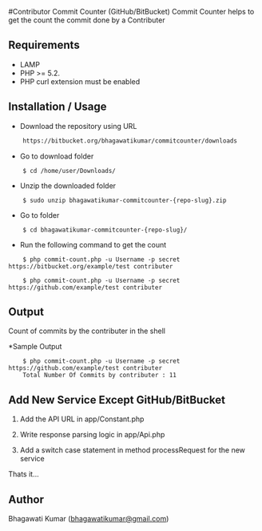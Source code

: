 #Contributor Commit Counter (GitHub/BitBucket)
Commit Counter helps to get the count the commit done by a Contributer 

## Requirements

* LAMP
* PHP >= 5.2.
* PHP curl extension must be enabled


Installation / Usage
--------------------

* Download the repository using URL

```html
    https://bitbucket.org/bhagawatikumar/commitcounter/downloads
```   


* Go to download folder

```shell
    $ cd /home/user/Downloads/
```

* Unzip the downloaded folder 

```shell
    $ sudo unzip bhagawatikumar-commitcounter-{repo-slug}.zip
```

* Go to folder
    
```shell
    $ cd bhagawatikumar-commitcounter-{repo-slug}/
``` 

* Run the following command to get the count

```shell
    $ php commit-count.php -u Username -p secret https://bitbucket.org/example/test contributer 
```
```shell
    $ php commit-count.php -u Username -p secret https://github.com/example/test contributer 
```

Output
--------------------
Count of commits by the contributer in the shell

*Sample Output

```shell
    $ php commit-count.php -u Username -p secret https://github.com/example/test contributer 
    Total Number Of Commits by contributer : 11 

```


Add New Service Except GitHub/BitBucket
----------------------
1. Add the API URL in app/Constant.php

2. Write response parsing logic in app/Api.php

3. Add a switch case statement in method processRequest for the new service 

Thats it...


Author
-----------------------
Bhagawati Kumar (bhagawatikumar@gmail.com)
